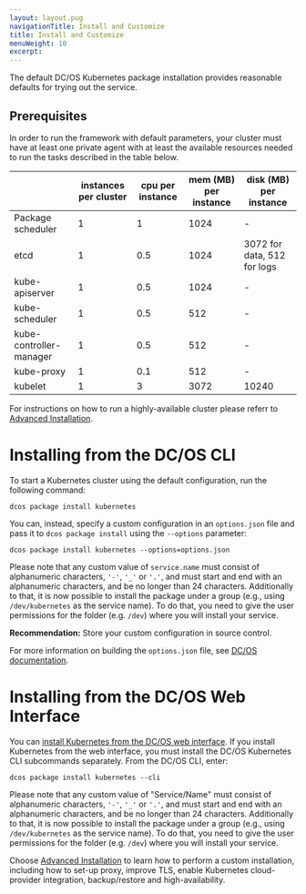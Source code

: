 ```yaml
---
layout: layout.pug
navigationTitle: Install and Customize
title: Install and Customize
menuWeight: 10
excerpt:
---
```


<!-- This source repo for this topic is https://github.com/mesosphere/dcos-kubernetes -->


The default DC/OS Kubernetes package installation provides reasonable defaults for trying out the service.

## Prerequisites

In order to run the framework with default parameters, your cluster must have at least one private agent with at least the available resources needed to run the tasks described in the table below.

|                         | instances per cluster | cpu per instance | mem (MB) per instance | disk (MB) per instance      |
| ----------------------- | --------------------- | ---------------- | --------------------- | --------------------------- |
| Package scheduler       | 1                     | 1                | 1024                  | -                           |
| etcd                    | 1                     | 0.5              | 1024                  | 3072 for data, 512 for logs |
| kube-apiserver          | 1                     | 0.5              | 1024                  | -                           |
| kube-scheduler          | 1                     | 0.5              | 512                   | -                           |
| kube-controller-manager | 1                     | 0.5              | 512                   | -                           |
| kube-proxy              | 1                     | 0.1              | 512                   | -                           |
| kubelet                 | 1                     | 3                | 3072                  | 10240                       |

For instructions on how to run a highly-available cluster please referr to
[Advanced Installation](../advanced-install).

# Installing from the DC/OS CLI

To start a Kubernetes cluster using the default configuration, run the following command:

```shell
dcos package install kubernetes
```

You can, instead, specify a custom configuration in an `options.json` file and pass it to `dcos package install` using the `--options` parameter:

```shell
dcos package install kubernetes --options=options.json
```

Please note that any custom value of `service.name` must consist of alphanumeric
characters, `'-'`, `'_'` or `'.'`, and must start and end with an alphanumeric characters,
and be no longer than 24 characters. Additionally to that, it is now possible
to install the package under a group (e.g., using `/dev/kubernetes` as the
service name). To do that, you need to give the user permissions for the folder (e.g. `/dev`)
where you will install your service.

**Recommendation:** Store your custom configuration in source control.

For more information on building the `options.json` file, see [DC/OS documentation](https://docs.mesosphere.com/1.11/deploying-services/config-universe-service/).

# Installing from the DC/OS Web Interface

You can [install Kubernetes from the DC/OS web interface](https://docs.mesosphere.com/1.11/deploying-services/install/). If you install Kubernetes from the web interface, you must install the DC/OS Kubernetes CLI subcommands separately.
From the DC/OS CLI, enter:

```shell
dcos package install kubernetes --cli
```
Please note that any custom value of "Service/Name" must consist of alphanumeric
characters, `'-'`, `'_'` or `'.'`, and must start and end with an alphanumeric characters,
 and be no longer than 24 characters. Additionally to that, it is now possible
to install the package under a group (e.g., using `/dev/kubernetes` as the
service name). To do that, you need to give the user permissions for the folder (e.g. `/dev`)
where you will install your service.

Choose [Advanced Installation](../advanced-install) to learn how to perform a custom installation, including how
to set-up proxy, improve TLS, enable Kubernetes cloud-provider integration, backup/restore
and high-availability.

